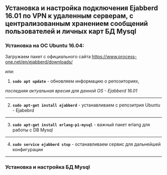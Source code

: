 <h2>Установка и настройка подключения Ejabberd 16.01 по VPN к удаленным серверам, с централизованным хранением сообщений пользователей и личных карт БД Mysql</h2>


<h3>Установка на ОС Ubuntu 16.04:</h3>

Загружаем пакет с официального сайта https://www.process-one.net/en/ejabberd/downloads/

или:

1) **`sudo apt update`**  - обновляем информацию о репозиториях, 

<i>последняя актуальная вресия для данной OS - Ejabberd 16.01</i>

---
2) **`sudo apt-get install ejabberd`** - устанавливаем с репозитрия Ubuntu - Ejabebrd
---
3) **`sudo apt-get install erlang-p1-mysql`** - важный пакет erlang для работы с DB Mysql
---
4) **`sudo service ejabberd stop`** - останавливаем сервис для дальнейшей конфигурации
---

<h3>Установка и настройка БД Mysql</h3>
